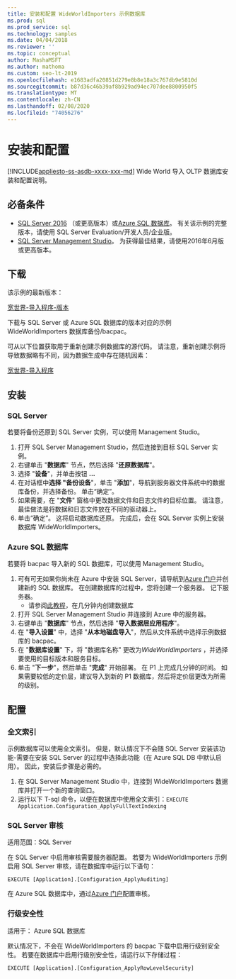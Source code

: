 ```yaml
---
title: 安装和配置 WideWorldImporters 示例数据库
ms.prod: sql
ms.prod_service: sql
ms.technology: samples
ms.date: 04/04/2018
ms.reviewer: ''
ms.topic: conceptual
author: MashaMSFT
ms.author: mathoma
ms.custom: seo-lt-2019
ms.openlocfilehash: e1683adfa20851d279e8b8e18a3c767db9e5810d
ms.sourcegitcommit: b87d36c46b39af8b929ad94ec707dee8800950f5
ms.translationtype: MT
ms.contentlocale: zh-CN
ms.lasthandoff: 02/08/2020
ms.locfileid: "74056276"
---
```

# <a name="installation-and-configuration"></a>安装和配置
[!INCLUDE[appliesto-ss-asdb-xxxx-xxx-md](../includes/appliesto-ss-asdb-xxxx-xxx-md.md)]
Wide World 导入 OLTP 数据库安装和配置说明。

## <a name="prerequisites"></a>必备条件

- [SQL Server 2016](https://www.microsoft.com/evalcenter/evaluate-sql-server-2016) （或更高版本）或[Azure SQL 数据库](https://azure.microsoft.com/services/sql-database/)。 有关该示例的完整版本，请使用 SQL Server Evaluation/开发人员/企业版。
- [SQL Server Management Studio](../ssms/download-sql-server-management-studio-ssms.md)。 为获得最佳结果，请使用2016年6月版或更高版本。

## <a name="download"></a>下载

该示例的最新版本：

[宽世界-导入程序-版本](https://go.microsoft.com/fwlink/?LinkID=800630)

下载与 SQL Server 或 Azure SQL 数据库的版本对应的示例 WideWorldImporters 数据库备份/bacpac。

可从以下位置获取用于重新创建示例数据库的源代码。 请注意，重新创建示例将导致数据略有不同，因为数据生成中存在随机因素：

[宽世界-导入程序](https://github.com/Microsoft/sql-server-samples/tree/master/samples/databases/wide-world-importers/wwi-database-scripts)

## <a name="install"></a>安装


### <a name="sql-server"></a>SQL Server

若要将备份还原到 SQL Server 实例，可以使用 Management Studio。

1. 打开 SQL Server Management Studio，然后连接到目标 SQL Server 实例。
2. 右键单击 "**数据库**" 节点，然后选择 "**还原数据库**"。
3. 选择 "**设备**"，并单击按钮 **...**
4. 在对话框中**选择 "备份设备**"，单击 "**添加**"，导航到服务器文件系统中的数据库备份，并选择备份。 单击“确定”。 
5. 如果需要，在 "**文件**" 窗格中更改数据文件和日志文件的目标位置。 请注意，最佳做法是将数据和日志文件放在不同的驱动器上。
6. 单击“确定”。  这将启动数据库还原。 完成后，会在 SQL Server 实例上安装数据库 WideWorldImporters。

### <a name="azure-sql-database"></a>Azure SQL 数据库

若要将 bacpac 导入新的 SQL 数据库，可以使用 Management Studio。

1. 可有可无如果你尚未在 Azure 中安装 SQL Server，请导航到[Azure 门户](https://portal.azure.com/)并创建新的 SQL 数据库。 在创建数据库的过程中，您将创建一个服务器。 记下服务器。
   - 请参阅[此教程](https://azure.microsoft.com/documentation/articles/sql-database-get-started/)，在几分钟内创建数据库
2. 打开 SQL Server Management Studio 并连接到 Azure 中的服务器。
3. 右键单击 "**数据库**" 节点，然后选择 "**导入数据层应用程序**"。
4. 在 "**导入设置**" 中，选择 "**从本地磁盘导入**"，然后从文件系统中选择示例数据库的 bacpac。
5. 在 "**数据库设置**" 下，将 "数据库名称" 更改为*WideWorldImporters* ，并选择要使用的目标版本和服务目标。
6. 单击 "**下一步**"，然后单击 "**完成**" 开始部署。 在 P1 上完成几分钟的时间。 如果需要较低的定价层，建议导入到新的 P1 数据库，然后将定价层更改为所需的级别。

## <a name="configuration"></a>配置

### <a name="full-text-indexing"></a>全文索引

示例数据库可以使用全文索引。 但是，默认情况下不会随 SQL Server 安装该功能-需要在安装 SQL Server 的过程中选择此功能（在 Azure SQL DB 中默认启用）。 因此，安装后步骤是必需的。

1. 在 SQL Server Management Studio 中，连接到 WideWorldImporters 数据库并打开一个新的查询窗口。
2. 运行以下 T-sql 命令，以便在数据库中使用全文索引：`EXECUTE Application.Configuration_ApplyFullTextIndexing`


### <a name="sql-server-audit"></a>SQL Server 审核

适用范围：SQL Server

在 SQL Server 中启用审核需要服务器配置。 若要为 WideWorldImporters 示例启用 SQL Server 审核，请在数据库中运行以下语句：

    EXECUTE [Application].[Configuration_ApplyAuditing]

在 Azure SQL 数据库中，通过[Azure 门户](https://portal.azure.com/)配置审核。

### <a name="row-level-security"></a>行级安全性

适用于： Azure SQL 数据库

默认情况下，不会在 WideWorldImporters 的 bacpac 下载中启用行级别安全性。 若要在数据库中启用行级别安全性，请运行以下存储过程：

    EXECUTE [Application].[Configuration_ApplyRowLevelSecurity]

